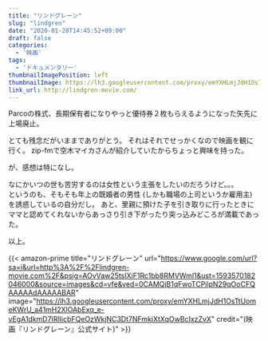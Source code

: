 ```yaml
---
title: "リンドグレーン"
slug: "lindgren"
date: "2020-01-28T14:45:52+09:00"
draft: false
categories: 
  - '映画'
tags:
  - 'ドキュメンタリー'
thumbnailImagePosition: left
thumbnailImage: https://lh3.googleusercontent.com/proxy/emYXHLmjJdH1OsTtUomeKWrU_a41mH2XlOAbExq_e-vEgA1dkmD7IRlIicbFQeOzWkjNC3Dt7NFmkiXtXqOwBcIxzZvX
link_url: http://lindgren-movie.com/
---
```

Parcoの株式、長期保有者になりやっと優待券２枚もらえるようになった矢先に上場廃止。 

<!--more-->

とても残念だがいままでありがとう。
それはそれでせっかくなので映画を観に行く。 
zip-fmで空木マイカさんが紹介していたからちょっと興味を持った。

が、感想は特になし。 

なにかいつの世も苦労するのは女性という主張をしたいのだろうけど。。。  
というのも、そもそも年上の既婚者の男性 (しかも職場の上司というか雇用主) を誘惑しているの自分だし。 
あと、里親に預けた子を引き取りに行ったときにママと認めてくれないからあっさり引き下がったり突っ込みどころが満載であった。 

以上。

{{< amazon-prime title="リンドグレーン" url="https://www.google.com/url?sa=i&url=http%3A%2F%2Flindgren-movie.com%2F&psig=AOvVaw25tsIXiF1Rc1bb8RMVWml1&ust=1593570182046000&source=images&cd=vfe&ved=0CAMQjB1qFwoTCPilpN29qOoCFQAAAAAdAAAAABAR" image="https://lh3.googleusercontent.com/proxy/emYXHLmjJdH1OsTtUomeKWrU_a41mH2XlOAbExq_e-vEgA1dkmD7IRlIicbFQeOzWkjNC3Dt7NFmkiXtXqOwBcIxzZvX" credit="(映画『リンドグレーン』公式サイト)" >}}
